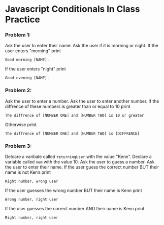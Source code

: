 # Javascript Conditionals In Class Practice 
### Problem 1:
Ask the user to enter their name. Ask the user if it is morning or night. If the user enters "morning" print
```
Good morning [NAME].
```
If the user enters "night" print
```
Good evening [NAME].
```
### Problem 2:
Ask the user to enter a number. Ask the user to enter another number. If the diffrence of these numbers is greater than or equal to 10 print
```
The diffrence of [NUMBER ONE] and [NUMBER TWO] is 10 or greater
```
Otherwise print
```
The diffrence of [NUMBER ONE] and [NUMBER TWO] is [DIFFRENCE]
```
### Problem 3:
Delcare a varibale called `returningUser` with the value "Kenn". Declare a variable called `num` with the value 10. Ask the user to guess a number. Ask the user to enter their name. If the user guess the correct number BUT their name is not Kenn print
```
Right number, wrong user
```
If the user guesses the wrong number BUT their name is Kenn print
```
Wrong number, right user
```
If the user guesses the correct number AND their name is Kenn print
```
Right number, right user
```